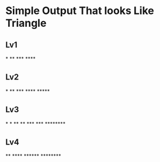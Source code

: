 <h1>Simple Output That looks Like Triangle</h1>
<h2>Lv1</h2>
<p>
*
**
***
****</p>

<h2>Lv2</h2>
<p>
    *
   **
  ***
 ****
*****
</p>

<h2>Lv3</h2>
<p>
*      *
**    **
***  ***
********
</p>

<h2>Lv4</h2>
<p>
   **
  ****
 ******
********
</p>
